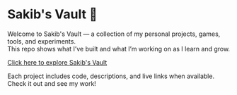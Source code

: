 # Sakib's Vault 📂

Welcome to Sakib's Vault — a collection of my personal projects, games, tools, and experiments.  
This repo shows what I’ve built and what I’m working on as I learn and grow.

[Click here to explore Sakib's Vault](https://your-website-link.com)

Each project includes code, descriptions, and live links when available.  
Check it out and see my work!
